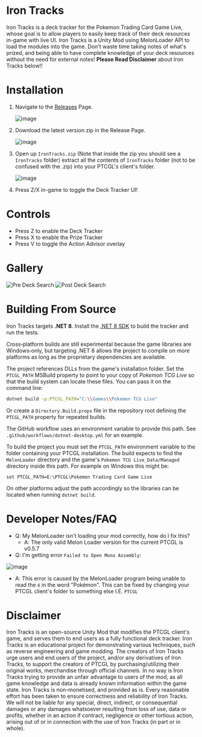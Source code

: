 # Iron Tracks
Iron Tracks is a deck tracker for the Pokemon Trading Card Game Live, whose goal is to allow players to easily keep track of their deck resources in-game with live UI.
Iron Tracks is a Unity Mod using MelonLoader API to load the modules into the game. Don't waste time taking notes of what's prized, and being able to have complete knowledge of your deck resources without the need for external notes!
**Please Read Disclaimer** about Iron Tracks below!!

# Installation
1. Navigate to the [Releases](https://github.com/Bratah123/IronTracks/releases) Page.

   ![image](https://github.com/Bratah123/IronTracks/assets/58405975/7df72072-6bca-4833-9bd6-046b4fa24807)

2. Download the latest version zip in the Release Page.

   ![image](https://github.com/Bratah123/IronTracks/assets/58405975/d877e7b2-9a2b-4811-9402-952b5df53c73)

3. Open up `IronTracks.zip` (Note that inside the zip you should see a `IronTracks` folder) extract all the contents of `IronTracks` folder (not to be confused with the .zip) into your PTCGL's client's folder.

   ![image](https://github.com/Bratah123/IronTracks/assets/58405975/790d7087-eea0-4d80-9ddc-3473650bf600)

4. Press Z/X in-game to toggle the Deck Tracker UI!

# Controls
- Press Z to enable the Deck Tracker
- Press X to enable the Prize Tracker
- Press V to toggle the Action Advisor overlay

# Gallery
![Pre Deck Search](https://github.com/Bratah123/IronTracks/assets/58405975/0b6e2704-aedb-479f-b735-dcf4382e95c7)
![Post Deck Search](https://github.com/Bratah123/IronTracks/assets/58405975/56a0d6b8-02cd-4521-a57e-29ca76cecf30)

# Building From Source
Iron Tracks targets **.NET 8**. Install the [.NET 8 SDK](https://learn.microsoft.com/dotnet/download)
to build the tracker and run the tests.

Cross‑platform builds are still experimental because the game libraries are
Windows‑only, but targeting .NET 8 allows the project to compile on more
platforms as long as the proprietary dependencies are available.


The project references DLLs from the game's installation folder. Set the
`PTCGL_PATH` MSBuild property to point to your copy of *Pokemon TCG Live* so
that the build system can locate these files. You can pass it on the command
line:

```bash
dotnet build -p:PTCGL_PATH="C:\\Games\\Pokemon TCG Live"
```

Or create a `Directory.Build.props` file in the repository root defining the
`PTCGL_PATH` property for repeated builds.


The GitHub workflow uses an environment variable to provide this path. See
`.github/workflows/dotnet-desktop.yml` for an example.

To build the project you must set the `PTCGL_PATH` environment variable to the
folder containing your PTCGL installation. The build expects to find the
`MelonLoader` directory and the game's `Pokemon TCG Live_Data/Managed` directory
inside this path. For example on Windows this might be:

```
set PTCGL_PATH=E:\PTCGL\Pokemon Trading Card Game Live
```

On other platforms adjust the path accordingly so the libraries can be located
when running `dotnet build`.

# Developer Notes/FAQ
- Q: My MelonLoader isn't loading your mod correctly, how do I fix this?
  - A: The only valid Melon Loader version for the current PTCGL is v0.5.7
- Q: I'm getting error `Failed to Open Mono Assembly`:

![image](https://github.com/Bratah123/IronTracks/assets/58405975/165a0838-21e5-45f9-b255-588e24b1a493)
  - A: This error is caused by the MelonLoader program being unable to read the `é` in the word "Pokémon". This can be fixed by changing your PTCGL client's folder to something else I.E. `PTCGL`

# Disclaimer
Iron Tracks is an open-source Unity Mod that modifies the PTCGL client's game, and serves them to end users as a fully functional deck tracker. Iron Tracks is an educational project for demonstrating various techniques, such as reverse engineering and game modding.
The creators of Iron Tracks urge users and end users of the project, and/or any derivatives of Iron Tracks, to support the creators of PTCGL by purchasing/utilizing their original works, merchandise through official channels. In no way is Iron Tracks trying to provide an unfair advantage to users of the mod, as all game knowledge and data is already known information within the game state. Iron Tracks is non-monetised, and provided as is. Every reasonable effort has been taken to ensure correctness and reliability of Iron Tracks. We will not be liable for any special, direct, indirect, or consequential damages or any damages whatsoever resulting from loss of use, data or profits, whether in an action if contract, negligence or other tortious action, arising out of or in connection with the use of Iron Tracks (in part or in whole).
